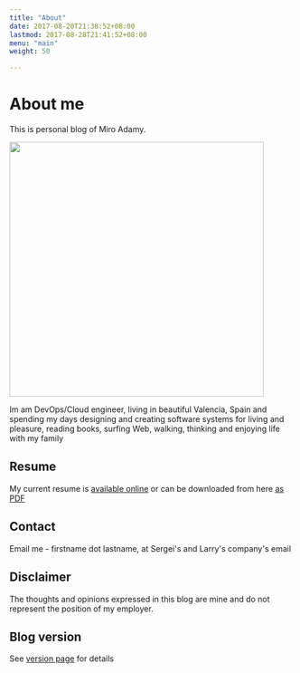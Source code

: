 ```yaml
---
title: "About"
date: 2017-08-20T21:38:52+08:00
lastmod: 2017-08-28T21:41:52+08:00
menu: "main"
weight: 50

---
```


# About me

This is personal blog of Miro Adamy.

<img src="/miro-wald.jpg" width="450">


Im am DevOps/Cloud engineer, living in beautiful Valencia, Spain and spending my days designing and creating software systems for living and pleasure, reading books, surfing Web, walking, thinking and enjoying life with my family

## Resume

My current resume is [available online](https://miro.adamy.gitlab.io/resume/) or can be downloaded from here <a href="/resume/miro-adamy-2019.pdf" download>as PDF</a>

## Contact

Email me - firstname dot lastname, at Sergei's and Larry's company's email

## Disclaimer

The thoughts and opinions expressed in this blog are mine and do not represent the position of my employer.

## Blog version

See <a href="/status">version page</a> for details
